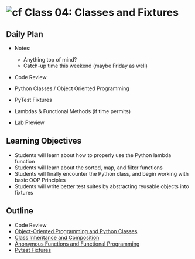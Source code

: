 # ![cf](http://i.imgur.com/7v5ASc8.png) Class 04: Classes and Fixtures

## Daily Plan
- Notes:
    - Anything top of mind?
    - Catch-up time this weekend (maybe Friday as well)

- Code Review
- Python Classes / Object Oriented Programming
- PyTest Fixtures
- Lambdas & Functional Methods (if time permits) 
- Lab Preview

## Learning Objectives

- Students will learn about how to properly use the Python lambda function
- Students will learn about the sorted, map, and filter functions
- Students will finally encounter the Python class, and begin working with basic OOP Principles
- Students will write better test suites by abstracting reusable objects into fixtures

## Outline

- Code Review
- [Object-Oriented Programming and Python Classes]
- [Class Inheritance and Composition]
- [Anonymous Functions and Functional Programming]
- [Pytest Fixtures]

<!-- links -->
[Anonymous Functions and Functional Programming]: ./notes/functional_programming.md
[Object-Oriented Programming and Python Classes]: ./notes/classes.md
[Class Inheritance and Composition]: ./notes/inheritance.md
[Pytest Fixtures]: ./notes/fixtures.md
